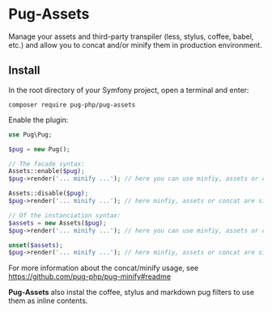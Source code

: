 # Pug-Assets

Manage your assets and third-party transpiler (less, stylus, coffee, babel, etc.) and allow you to concat and/or minify them in production environment.

## Install
In the root directory of your Symfony project, open a terminal and enter:
```shell
composer require pug-php/pug-assets
```

Enable the plugin:
```php
use Pug\Pug;

$pug = new Pug();

// The facade syntax:
Assets::enable($pug);
$pug->render('... minify ...'); // here you can use minfiy, assets or concat keywords to wrap your assets

Assets::disable($pug);
$pug->render('... minify ...'); // here minfiy, assets or concat are simple tags again

// Of the instanciation syntax:
$assets = new Assets($pug);
$pug->render('... minify ...'); // here you can use minfiy, assets or concat keywords to wrap your assets

unset($assets);
$pug->render('... minify ...'); // here minfiy, assets or concat are simple tags again
```
For more information about the concat/minify usage, see https://github.com/pug-php/pug-minify#readme

**Pug-Assets** also instal the coffee, stylus and markdown pug filters to use them as inline contents.
